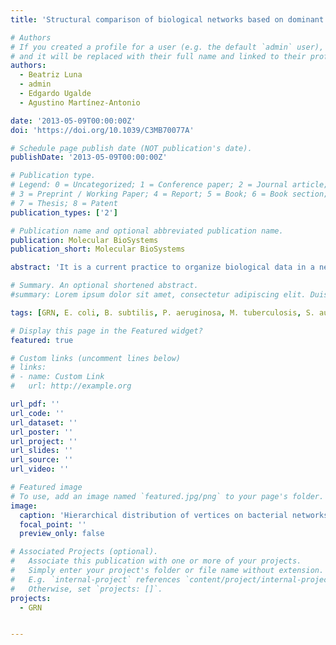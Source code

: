 ```yaml
---
title: 'Structural comparison of biological networks based on dominant vertices'

# Authors
# If you created a profile for a user (e.g. the default `admin` user), write the username (folder name) here
# and it will be replaced with their full name and linked to their profile.
authors:
  - Beatriz Luna
  - admin
  - Edgardo Ugalde
  - Agustino Martínez-Antonio

date: '2013-05-09T00:00:00Z'
doi: 'https://doi.org/10.1039/C3MB70077A'

# Schedule page publish date (NOT publication's date).
publishDate: '2013-05-09T00:00:00Z'

# Publication type.
# Legend: 0 = Uncategorized; 1 = Conference paper; 2 = Journal article;
# 3 = Preprint / Working Paper; 4 = Report; 5 = Book; 6 = Book section;
# 7 = Thesis; 8 = Patent
publication_types: ['2']

# Publication name and optional abbreviated publication name.
publication: Molecular BioSystems
publication_short: Molecular BioSystems

abstract: 'It is a current practice to organize biological data in a network structure where vertices represent biological components and arrows represent their interactions. A great diversity of graph theoretical notions, such as clustering coefficient, network motifs, centrality, degree distribution, etc., have been developed in order to characterize the structure of these networks. However, none of the existent characterizations allow us to determine global similarity among networks of different sizes. It is the aim of the present paper to introduce a mathematical tool to compare networks not only with regard to their topological structure, but also in their dynamical capabilities. For this reason we aim to propose a pseudo-distance between networks, built around the notions of determination and dominancy, concepts recently introduced in the context of regulatory dynamics on networks. We use our proposed pseudo-distance to compare networks from the following bacteria: E. coli, B. subtilis, P. aeruginosa, M. tuberculosis, S. aureus and C. glutamicum. We also use this pseudo-distance to compare these real bacterial networks with equivalent homogeneous, scale-free and geometric three dimensional random networks. We found that even when bacterial networks are characterized with different levels of detail, have different sizes and represent different aspects of the organisms, the proposed pseudo-distance captures all these characteristics, and indicates how similar they are or not from random networks.'

# Summary. An optional shortened abstract.
#summary: Lorem ipsum dolor sit amet, consectetur adipiscing elit. Duis posuere tellus ac convallis placerat. Proin tincidunt magna sed ex sollicitudin condimentum.

tags: [GRN, E. coli, B. subtilis, P. aeruginosa, M. tuberculosis, S. aureus, C. glutamicum, Graph theory]

# Display this page in the Featured widget?
featured: true

# Custom links (uncomment lines below)
# links:
# - name: Custom Link
#   url: http://example.org

url_pdf: ''
url_code: ''
url_dataset: ''
url_poster: ''
url_project: ''
url_slides: ''
url_source: ''
url_video: ''

# Featured image
# To use, add an image named `featured.jpg/png` to your page's folder.
image:
  caption: 'Hierarchical distribution of vertices on bacterial networks'
  focal_point: ''
  preview_only: false

# Associated Projects (optional).
#   Associate this publication with one or more of your projects.
#   Simply enter your project's folder or file name without extension.
#   E.g. `internal-project` references `content/project/internal-project/index.md`.
#   Otherwise, set `projects: []`.
projects:
  - GRN


---
```



